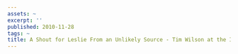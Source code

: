 ```yaml
---
assets: ~
excerpt: ''
published: 2010-11-28
tags: ~
title: A Shout for Leslie From an Unlikely Source - Tim Wilson at the IPS
---
```

